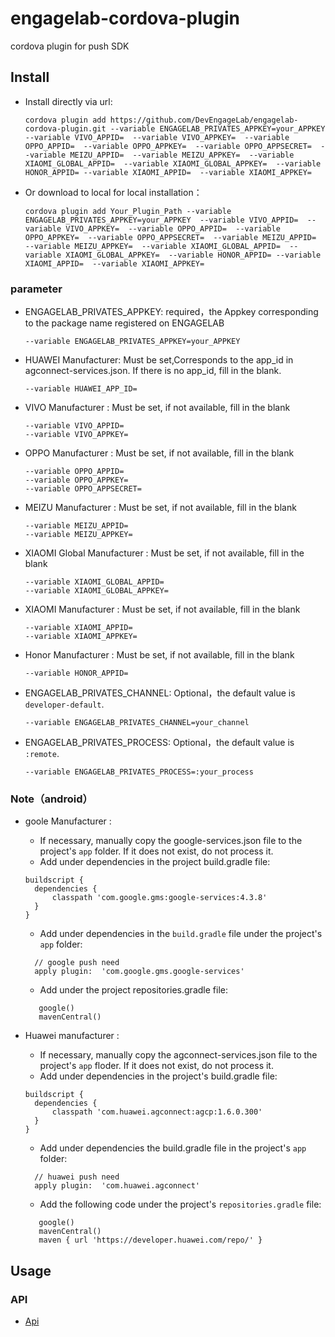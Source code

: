 # engagelab-cordova-plugin
cordova plugin for push SDK
## Install

- Install directly via url:

  ```shell
  cordova plugin add https://github.com/DevEngageLab/engagelab-cordova-plugin.git --variable ENGAGELAB_PRIVATES_APPKEY=your_APPKEY  --variable VIVO_APPID=  --variable VIVO_APPKEY=  --variable OPPO_APPID=  --variable OPPO_APPKEY=  --variable OPPO_APPSECRET=  --variable MEIZU_APPID=  --variable MEIZU_APPKEY=  --variable XIAOMI_GLOBAL_APPID=  --variable XIAOMI_GLOBAL_APPKEY=  --variable HONOR_APPID= --variable XIAOMI_APPID=  --variable XIAOMI_APPKEY=
  ```

- Or download to local for local installation：

  ```shell
  cordova plugin add Your_Plugin_Path --variable ENGAGELAB_PRIVATES_APPKEY=your_APPKEY  --variable VIVO_APPID=  --variable VIVO_APPKEY=  --variable OPPO_APPID=  --variable OPPO_APPKEY=  --variable OPPO_APPSECRET=  --variable MEIZU_APPID=  --variable MEIZU_APPKEY=  --variable XIAOMI_GLOBAL_APPID=  --variable XIAOMI_GLOBAL_APPKEY=  --variable HONOR_APPID= --variable XIAOMI_APPID=  --variable XIAOMI_APPKEY=
  ```

### parameter

- ENGAGELAB_PRIVATES_APPKEY: required，the Appkey corresponding to the package name registered on ENGAGELAB

  ```shell
  --variable ENGAGELAB_PRIVATES_APPKEY=your_APPKEY
  ```
  
- HUAWEI Manufacturer: Must be set,Corresponds to the app_id in agconnect-services.json. If there is no app_id, fill in the blank.
  ```shell
  --variable HUAWEI_APP_ID=
  ```
  
- VIVO Manufacturer : Must be set, if not available, fill in the blank

  ```shell
  --variable VIVO_APPID=
  --variable VIVO_APPKEY=
  ```
  
- OPPO Manufacturer : Must be set, if not available, fill in the blank

  ```shell
  --variable OPPO_APPID=
  --variable OPPO_APPKEY=
  --variable OPPO_APPSECRET=
  ```
  
- MEIZU Manufacturer : Must be set, if not available, fill in the blank
  ```shell
  --variable MEIZU_APPID=
  --variable MEIZU_APPKEY=
  ```

- XIAOMI Global Manufacturer : Must be set, if not available, fill in the blank
  ```shell
  --variable XIAOMI_GLOBAL_APPID=
  --variable XIAOMI_GLOBAL_APPKEY=
  ```

- XIAOMI Manufacturer : Must be set, if not available, fill in the blank
  ```shell
  --variable XIAOMI_APPID=
  --variable XIAOMI_APPKEY=
  ```

- Honor Manufacturer : Must be set, if not available, fill in the blank
  ```shell
  --variable HONOR_APPID=
  ```

- ENGAGELAB_PRIVATES_CHANNEL: Optional，the default value is `developer-default`.

  ```shell
  --variable ENGAGELAB_PRIVATES_CHANNEL=your_channel
  ```

- ENGAGELAB_PRIVATES_PROCESS: Optional，the default value is `:remote`.

  ```shell
  --variable ENGAGELAB_PRIVATES_PROCESS=:your_process
  ```
  
### Note（android）
- goole Manufacturer : 
  - If necessary, manually copy the google-services.json file to the project's `app` folder. If it does not exist, do not process it.
  - Add under dependencies in the project build.gradle file:
  
  ```shell
  buildscript {
    dependencies {
        classpath 'com.google.gms:google-services:4.3.8'
    }
  }
  ```
  - Add under dependencies in the `build.gradle` file under the project's `app` folder:
  
  ```shell
    // google push need
    apply plugin:  'com.google.gms.google-services'
  ```
  
  - Add under the project repositories.gradle file:
  
  ```shell
     google()
     mavenCentral()
  ```
- Huawei manufacturer : 
  - If necessary, manually copy the agconnect-services.json file to the project's `app` floder. If it does not exist, do not process it.
  - Add under dependencies in the project's build.gradle file:
  
  ```shell
  buildscript {
    dependencies {
        classpath 'com.huawei.agconnect:agcp:1.6.0.300'
    }
  }
  ```
  - Add under dependencies the build.gradle file in the project's `app` folder:
  ```shell
    // huawei push need
    apply plugin:  'com.huawei.agconnect'
  ```
  
  - Add the following code under the project's `repositories.gradle` file:
  ```shell
     google()
     mavenCentral()
     maven { url 'https://developer.huawei.com/repo/' }
  ```


## Usage

### API

- [Api](/doc/api.md)
